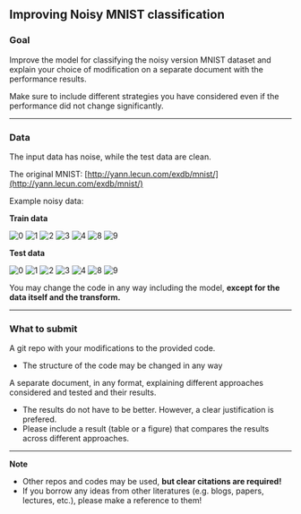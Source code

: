 ## Improving Noisy MNIST classification


### Goal
Improve the model for classifying the noisy version MNIST dataset and explain your choice of modification on a separate document with the performance results.

Make sure to include different strategies you have considered even if the performance did not change significantly. 

---

### Data

The input data has noise, while the test data are clean.

The original MNIST: [http://yann.lecun.com/exdb/mnist/](http://yann.lecun.com/exdb/mnist/)

Example noisy data:

**Train data**

![0](https://user-images.githubusercontent.com/5464491/119922316-8b755480-bfaa-11eb-8fa5-562193585243.png)
![1](https://user-images.githubusercontent.com/5464491/119922320-8ca68180-bfaa-11eb-9538-525cbf7d7271.png)
![2](https://user-images.githubusercontent.com/5464491/119922321-8d3f1800-bfaa-11eb-9684-efa58ca28c28.png)
![3](https://user-images.githubusercontent.com/5464491/119923083-0ee37580-bfac-11eb-9213-733c4a2fbece.png)
![4](https://user-images.githubusercontent.com/5464491/119923086-1014a280-bfac-11eb-912d-fb878029cbea.png)
![8](https://user-images.githubusercontent.com/5464491/119923088-1014a280-bfac-11eb-87ac-19f9460a90b0.png)
![9](https://user-images.githubusercontent.com/5464491/119923090-10ad3900-bfac-11eb-9721-ee8dc7e247a3.png)

**Test data**

![0](https://user-images.githubusercontent.com/5464491/119922370-a2b44200-bfaa-11eb-8a76-6bb9aed8722c.png)
![1](https://user-images.githubusercontent.com/5464491/119922375-a3e56f00-bfaa-11eb-9468-3331180e4c89.png)
![2](https://user-images.githubusercontent.com/5464491/119922376-a3e56f00-bfaa-11eb-886a-c75d8048444a.png)
![3](https://user-images.githubusercontent.com/5464491/119923009-e5c2e500-bfab-11eb-8938-42c54f31b101.png)
![4](https://user-images.githubusercontent.com/5464491/119923012-e6f41200-bfab-11eb-9bcc-de9fa5f399fe.png)
![8](https://user-images.githubusercontent.com/5464491/119923014-e6f41200-bfab-11eb-9e2d-eb97a8fa445b.png)
![9](https://user-images.githubusercontent.com/5464491/119923015-e78ca880-bfab-11eb-8932-e91c25dbbeef.png)


You may change the code in any way including the model, **except for the data itself and the transform.**

---

### What to submit
A git repo with your modifications to the provided code.
- The structure of the code may be changed in any way

A separate document, in any format, explaining different approaches considered and tested and their results.
- The results do not have to be better. However, a clear justification is prefered.
- Please include a result (table or a figure) that compares the results across different approaches.

---

**Note**
- Other repos and codes may be used, **but clear citations are required!**
- If you borrow any ideas from other literatures (e.g. blogs, papers, lectures, etc.), please make a reference to them!
